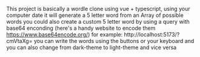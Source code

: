 This project is basically a wordle clone using vue + typescript, using your computer date it will generate a 5 letter word from an Array of possible words you could also create a custom 5 letter word by using a query with base64 enconding 
(here's a handy website to encode them https://www.base64encode.org/)
for example: http://localhost:5173/?cmVtaXg=
you can write the words using the buttons or your keyboard and you can also change from dark-theme to light-theme and vice versa
